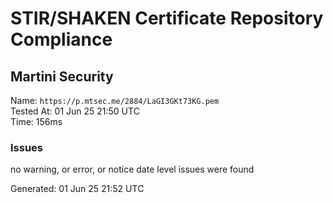 # STIR/SHAKEN Certificate Repository Compliance

## Martini Security

Name: `https://p.mtsec.me/2884/LaGI3GKt73KG.pem`\
Tested At: 01 Jun 25 21:50 UTC\
Time: 156ms

### Issues

no warning, or error, or notice date level issues were found

Generated: 01 Jun 25 21:52 UTC